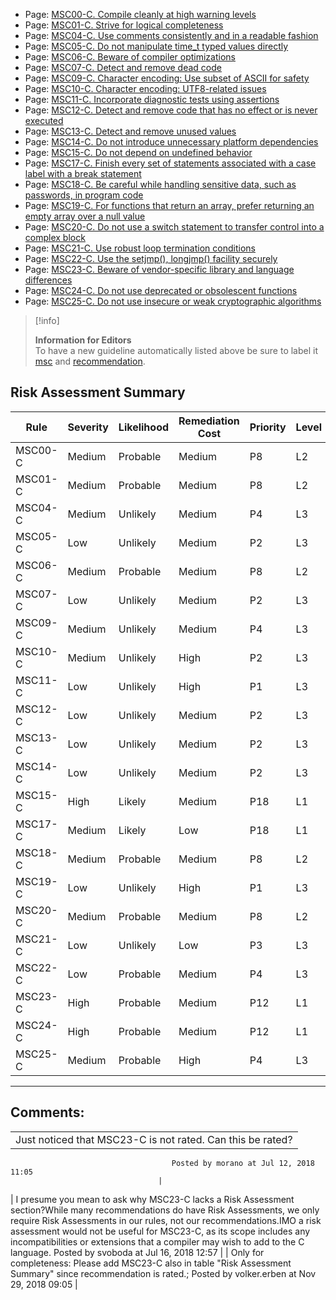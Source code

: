 -   Page:
    [MSC00-C. Compile cleanly at high warning levels](/confluence/display/c/MSC00-C.+Compile+cleanly+at+high+warning+levels)
-   Page:
    [MSC01-C. Strive for logical completeness](/confluence/display/c/MSC01-C.+Strive+for+logical+completeness)
-   Page:
    [MSC04-C. Use comments consistently and in a readable fashion](/confluence/display/c/MSC04-C.+Use+comments+consistently+and+in+a+readable+fashion)
-   Page:
    [MSC05-C. Do not manipulate time_t typed values directly](/confluence/display/c/MSC05-C.+Do+not+manipulate+time_t+typed+values+directly)
-   Page:
    [MSC06-C. Beware of compiler optimizations](/confluence/display/c/MSC06-C.+Beware+of+compiler+optimizations)
-   Page:
    [MSC07-C. Detect and remove dead code](/confluence/display/c/MSC07-C.+Detect+and+remove+dead+code)
-   Page:
    [MSC09-C. Character encoding: Use subset of ASCII for safety](/confluence/display/c/MSC09-C.+Character+encoding%3A+Use+subset+of+ASCII+for+safety)
-   Page:
    [MSC10-C. Character encoding: UTF8-related issues](/confluence/display/c/MSC10-C.+Character+encoding%3A+UTF8-related+issues)
-   Page:
    [MSC11-C. Incorporate diagnostic tests using assertions](/confluence/display/c/MSC11-C.+Incorporate+diagnostic+tests+using+assertions)
-   Page:
    [MSC12-C. Detect and remove code that has no effect or is never executed](/confluence/display/c/MSC12-C.+Detect+and+remove+code+that+has+no+effect+or+is+never+executed)
-   Page:
    [MSC13-C. Detect and remove unused values](/confluence/display/c/MSC13-C.+Detect+and+remove+unused+values)
-   Page:
    [MSC14-C. Do not introduce unnecessary platform dependencies](/confluence/display/c/MSC14-C.+Do+not+introduce+unnecessary+platform+dependencies)
-   Page:
    [MSC15-C. Do not depend on undefined behavior](/confluence/display/c/MSC15-C.+Do+not+depend+on+undefined+behavior)
-   Page:
    [MSC17-C. Finish every set of statements associated with a case label with a break statement](/confluence/display/c/MSC17-C.+Finish+every+set+of+statements+associated+with+a+case+label+with+a+break+statement)
-   Page:
    [MSC18-C. Be careful while handling sensitive data, such as passwords, in program code](/confluence/display/c/MSC18-C.+Be+careful+while+handling+sensitive+data%2C+such+as+passwords%2C+in+program+code)
-   Page:
    [MSC19-C. For functions that return an array, prefer returning an empty array over a null value](/confluence/display/c/MSC19-C.+For+functions+that+return+an+array%2C+prefer+returning+an+empty+array+over+a+null+value)
-   Page:
    [MSC20-C. Do not use a switch statement to transfer control into a complex block](/confluence/display/c/MSC20-C.+Do+not+use+a+switch+statement+to+transfer+control+into+a+complex+block)
-   Page:
    [MSC21-C. Use robust loop termination conditions](/confluence/display/c/MSC21-C.+Use+robust+loop+termination+conditions)
-   Page:
    [MSC22-C. Use the setjmp(), longjmp() facility securely](/confluence/display/c/MSC22-C.+Use+the+setjmp%28%29%2C+longjmp%28%29+facility+securely)
-   Page:
    [MSC23-C. Beware of vendor-specific library and language differences](/confluence/display/c/MSC23-C.+Beware+of+vendor-specific+library+and+language+differences)
-   Page:
    [MSC24-C. Do not use deprecated or obsolescent functions](/confluence/display/c/MSC24-C.+Do+not+use+deprecated+or+obsolescent+functions)
-   Page:
    [MSC25-C. Do not use insecure or weak cryptographic algorithms](/confluence/display/c/MSC25-C.+Do+not+use+insecure+or+weak+cryptographic+algorithms)
> [!info]  
>
> **Information for Editors**  
> To have a new guideline automatically listed above be sure to label it [msc](https://confluence/label/seccode/msc) and [recommendation](https://confluence/label/seccode/recommendation).

## Risk Assessment Summary

| Rule | Severity | Likelihood | Remediation Cost | Priority | Level |
| ----|----|----|----|----|----|
| MSC00-C | Medium | Probable | Medium | P8 | L2 |
| MSC01-C | Medium | Probable | Medium | P8 | L2 |
| MSC04-C | Medium | Unlikely | Medium |  P4  |  L3  |
| MSC05-C | Low | Unlikely | Medium | P2 | L3 |
| MSC06-C | Medium | Probable | Medium | P8 | L2 |
| MSC07-C | Low | Unlikely | Medium | P2 | L3 |
| MSC09-C | Medium | Unlikely | Medium | P4 | L3 |
| MSC10-C | Medium | Unlikely | High | P2 | L3 |
| MSC11-C | Low | Unlikely | High | P1 | L3 |
| MSC12-C | Low | Unlikely | Medium | P2 | L3 |
| MSC13-C | Low | Unlikely | Medium | P2 | L3 |
| MSC14-C | Low | Unlikely | Medium | P2 | L3 |
| MSC15-C | High | Likely | Medium | P18 | L1 |
| MSC17-C | Medium | Likely | Low | P18 | L1 |
| MSC18-C | Medium | Probable | Medium | P8 | L2 |
| MSC19-C | Low | Unlikely | High | P1 | L3 |
| MSC20-C | Medium | Probable | Medium | P8 | L2 |
| MSC21-C | Low | Unlikely | Low | P3 | L3 |
| MSC22-C | Low | Probable | Medium | P4 | L3 |
| MSC23-C | High | Probable | Medium | P12 | L1 |
| MSC24-C | High | Probable | Medium | P12 | L1 |
| MSC25-C | Medium | Probable | High | P4 | L3 |

------------------------------------------------------------------------
[](../c/Rec_%2008_%20Memory%20Management%20_MEM_) [](https://wiki.sei.cmu.edu/confluence/pages/viewpage.action?pageId=87151929) [](https://wiki.sei.cmu.edu/confluence/pages/viewpage.action?pageId=87152104)
## Comments:

|  |
| ----|
| Just noticed that MSC23-C is not rated. Can this be rated?
                                        Posted by morano at Jul 12, 2018 11:05
                                     |
| I presume you mean to ask why MSC23-C lacks a Risk Assessment section?While many recommendations do have Risk Assessments, we only require Risk Assessments in our rules, not our recommendations.IMO a risk assessment would not be useful for MSC23-C, as its scope includes any incompatibilities or extensions that a compiler may wish to add to the C language.
                                        Posted by svoboda at Jul 16, 2018 12:57
                                     |
| Only for completeness: Please add MSC23-C also in table "Risk Assessment Summary" since recommendation is rated.;
                                        Posted by volker.erben at Nov 29, 2018 09:05
                                     |

